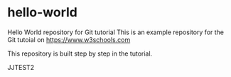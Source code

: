 # hello-world
Hello World repository for Git tutorial
This is an example repository for the Git tutoial on https://www.w3schools.com

This repository is built step by step in the tutorial.

JJTEST2
